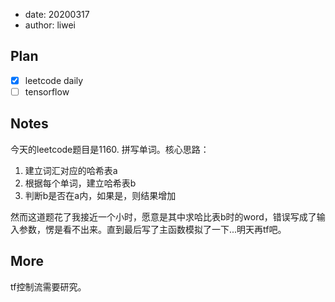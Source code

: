 - date: 20200317 
- author: liwei

## Plan

- [x] leetcode daily
- [ ] tensorflow

## Notes

今天的leetcode题目是1160. 拼写单词。核心思路：

1. 建立词汇对应的哈希表a
2. 根据每个单词，建立哈希表b
3. 判断b是否在a内，如果是，则结果增加

然而这道题花了我接近一个小时，愿意是其中求哈比表b时的word，错误写成了输入参数，愣是看不出来。直到最后写了主函数模拟了一下...明天再tf吧。

## More

tf控制流需要研究。
